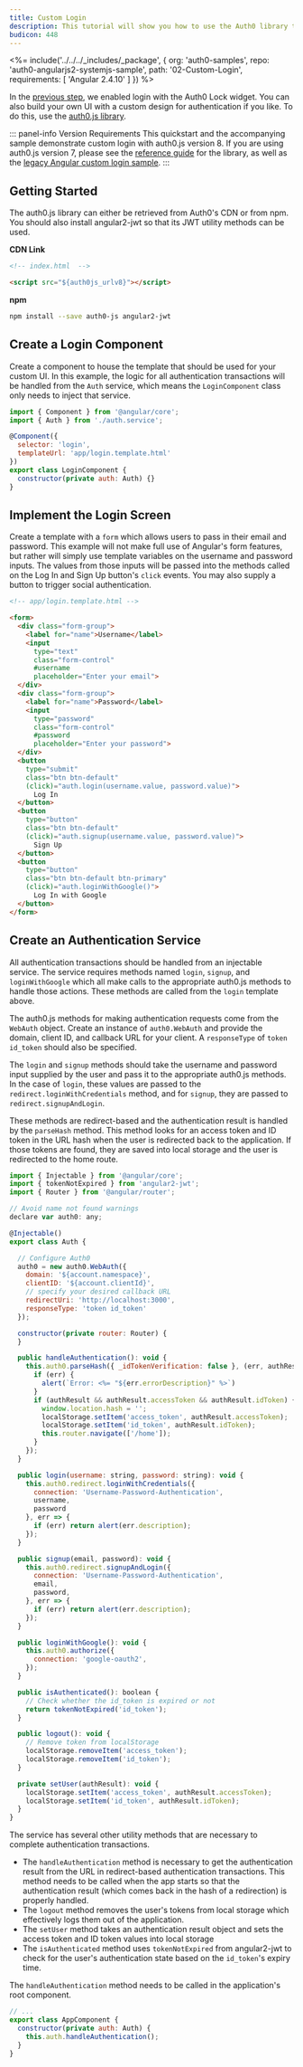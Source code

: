 ```yaml
---
title: Custom Login
description: This tutorial will show you how to use the Auth0 library to add custom authentication and authorization to your web app.
budicon: 448
---
```


<%= include('../../../_includes/_package', {
  org: 'auth0-samples',
  repo: 'auth0-angularjs2-systemjs-sample',
  path: '02-Custom-Login',
  requirements: [
    'Angular 2.4.10'
  ]
}) %>

In the [previous step](/quickstart/spa/angular2/01-login), we enabled login with the Auth0 Lock widget. You can also build your own UI with a custom design for authentication if you like. To do this, use the [auth0.js library](https://github.com/auth0/auth0.js).

::: panel-info Version Requirements
This quickstart and the accompanying sample demonstrate custom login with auth0.js version 8. If you are using auth0.js version 7, please see the [reference guide](https://auth0.com/docs/libraries/auth0js/v7) for the library, as well as the [legacy Angular custom login sample](https://github.com/auth0-samples/auth0-angularjs2-systemjs-sample/tree/auth0js-v7/02-Custom-Login).
:::

## Getting Started

The auth0.js library can either be retrieved from Auth0's CDN or from npm. You should also install angular2-jwt so that its JWT utility methods can be used.

**CDN Link**

```html
<!-- index.html  -->

<script src="${auth0js_urlv8}"></script>
```

**npm**

```bash
npm install --save auth0-js angular2-jwt
```

## Create a Login Component

Create a component to house the template that should be used for your custom UI. In this example, the logic for all authentication transactions will be handled from the `Auth` service, which means the `LoginComponent` class only needs to inject that service.

```js
import { Component } from '@angular/core';
import { Auth } from './auth.service';

@Component({
  selector: 'login',
  templateUrl: 'app/login.template.html'
})
export class LoginComponent {
  constructor(private auth: Auth) {}
}
```

## Implement the Login Screen

Create a template with a `form` which allows users to pass in their email and password. This example will not make full use of Angular's form features, but rather will simply use template variables on the username and password inputs. The values from those inputs will be passed into the methods called on the Log In and Sign Up button's `click` events. You may also supply a button to trigger social authentication.

```html
<!-- app/login.template.html -->

<form>
  <div class="form-group">
    <label for="name">Username</label>
    <input
      type="text"
      class="form-control"
      #username
      placeholder="Enter your email">
  </div>
  <div class="form-group">
    <label for="name">Password</label>
    <input
      type="password"
      class="form-control"
      #password
      placeholder="Enter your password">
  </div>
  <button
    type="submit"
    class="btn btn-default"
    (click)="auth.login(username.value, password.value)">
      Log In
  </button>
  <button
    type="button"
    class="btn btn-default"
    (click)="auth.signup(username.value, password.value)">
      Sign Up
  </button>
  <button
    type="button"
    class="btn btn-default btn-primary"
    (click)="auth.loginWithGoogle()">
      Log In with Google
  </button>
</form>
```

## Create an Authentication Service

All authentication transactions should be handled from an injectable service. The service requires methods named `login`, `signup`, and `loginWithGoogle` which all make calls to the appropriate auth0.js methods to handle those actions. These methods are called from the `login` template above.

The auth0.js methods for making authentication requests come from the `WebAuth` object. Create an instance of `auth0.WebAuth` and provide the domain, client ID, and callback URL for your client. A `responseType` of `token id_token` should also be specified.

The `login` and `signup` methods should take the username and password input supplied by the user and pass it to the appropriate auth0.js methods. In the case of `login`, these values are passed to the `redirect.loginWithCredentials` method, and for `signup`, they are passed to `redirect.signupAndLogin`.

These methods are redirect-based and the authentication result is handled by the `parseHash` method. This method looks for an access token and ID token in the URL hash when the user is redirected back to the application. If those tokens are found, they are saved into local storage and the user is redirected to the home route.

```js
import { Injectable } from '@angular/core';
import { tokenNotExpired } from 'angular2-jwt';
import { Router } from '@angular/router';

// Avoid name not found warnings
declare var auth0: any;

@Injectable()
export class Auth {

  // Configure Auth0
  auth0 = new auth0.WebAuth({
    domain: '${account.namespace}',
    clientID: '${account.clientId}',
    // specify your desired callback URL
    redirectUri: 'http://localhost:3000',
    responseType: 'token id_token'
  });

  constructor(private router: Router) {
  }

  public handleAuthentication(): void {
    this.auth0.parseHash({ _idTokenVerification: false }, (err, authResult) => {
      if (err) {
        alert(`Error: <%= "${err.errorDescription}" %>`)
      }
      if (authResult && authResult.accessToken && authResult.idToken) {
        window.location.hash = '';
        localStorage.setItem('access_token', authResult.accessToken);
        localStorage.setItem('id_token', authResult.idToken);
        this.router.navigate(['/home']);
      }
    });
  }

  public login(username: string, password: string): void {
    this.auth0.redirect.loginWithCredentials({
      connection: 'Username-Password-Authentication',
      username,
      password
    }, err => {
      if (err) return alert(err.description);
    });
  }

  public signup(email, password): void {
    this.auth0.redirect.signupAndLogin({
      connection: 'Username-Password-Authentication',
      email,
      password,
    }, err => {
      if (err) return alert(err.description);
    });
  }

  public loginWithGoogle(): void {
    this.auth0.authorize({
      connection: 'google-oauth2',
    });
  }

  public isAuthenticated(): boolean {
    // Check whether the id_token is expired or not
    return tokenNotExpired('id_token');
  }

  public logout(): void {
    // Remove token from localStorage
    localStorage.removeItem('access_token');
    localStorage.removeItem('id_token');
  }

  private setUser(authResult): void {
    localStorage.setItem('access_token', authResult.accessToken);
    localStorage.setItem('id_token', authResult.idToken);
  }
}
```

The service has several other utility methods that are necessary to complete authentication transactions.

* The `handleAuthentication` method is necessary to get the authentication result from the URL in redirect-based authentication transactions. This method needs to be called when the app starts so that the authentication result (which comes back in the hash of a redirection) is properly handled.
* The `logout` method removes the user's tokens from local storage which effectively logs them out of the application.
* The `setUser` method takes an authentication result object and sets the access token and ID token values into local storage
* The `isAuthenticated` method uses `tokenNotExpired` from angular2-jwt to check for the user's authentication state based on the `id_token`'s expiry time.

The `handleAuthentication` method needs to be called in the application's root component.

```js
// ...
export class AppComponent {
  constructor(private auth: Auth) {
    this.auth.handleAuthentication();
  }
}
```
